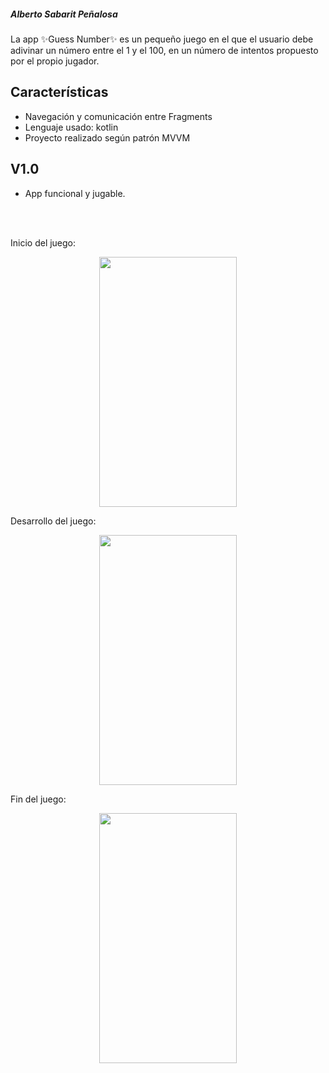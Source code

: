 ##### Alberto Sabarit Peñalosa

La app ✨Guess Number✨ es un pequeño juego en el que el usuario debe adivinar un número entre el 1 y el 100, en un número de intentos propuesto por el propio jugador.

## Características

- Navegación y comunicación entre Fragments
- Lenguaje usado: kotlin
- Proyecto realizado según patrón MVVM

## V1.0

- App funcional y jugable.

<br/><br/>

Inicio del juego: 
<p align="center">
<img src="https://github.com/AlbertoSabarit/GuessNumber/assets/83402306/a8137033-dfb1-4fab-b6c0-ddcaa8524978" height="400" width="220" >
</p>


Desarrollo del juego:
<p align="center">
<img src="https://github.com/AlbertoSabarit/GuessNumber/assets/83402306/60515131-a28c-4e99-9bea-b359120bf5a0" height="400" width="220" >
</p>


Fin del juego: 
<p align="center">
<img src="https://github.com/AlbertoSabarit/GuessNumber/assets/83402306/d13fa326-c9cd-4a50-9528-d06ecbdcfeea" height="400" width="220" >
</p>

